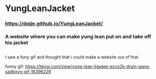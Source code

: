 # YungLeanJacket

### https://dojje.github.io/YungLeanJacket/

### A website where you can make yung lean put on and take off his jacket
##
I saw a funy gif and thought that i could make a website out of that

funny gif: https://tenor.com/view/yung-lean-bladee-ecco2k-drain-gang-sadboys-gif-18396229
